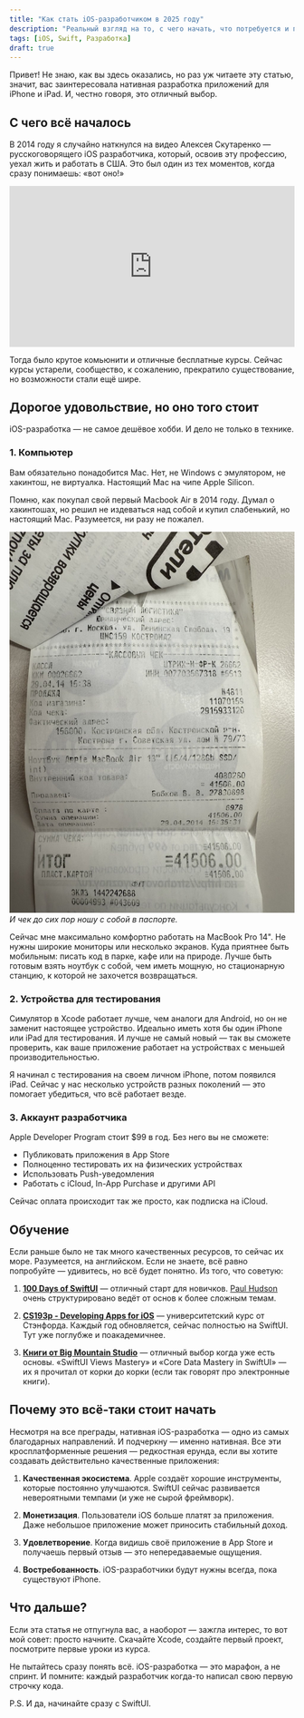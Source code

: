 ```yaml
---
title: "Как стать iOS-разработчиком в 2025 году"
description: "Реальный взгляд на то, с чего начать, что потребуется и почему это того стоит"
tags: [iOS, Swift, Разработка]
draft: true
---
```


Привет! Не знаю, как вы здесь оказались, но раз уж читаете эту статью, значит, вас заинтересовала нативная разработка приложений для iPhone и iPad. И, честно говоря, это отличный выбор.

## С чего всё началось

В 2014 году я случайно наткнулся на видео Алексея Скутаренко — русскоговорящего iOS разработчика, который, освоив эту профессию, уехал жить и работать в США. Это был один из тех моментов, когда сразу понимаешь: «вот оно!» 

<div style="position: relative; padding-bottom: 56.25%; height: 0; overflow: hidden; max-width: 100%;">
  <iframe style="position: absolute; top: 0; left: 0; width: 100%; height: 100%;" src="https://www.youtube.com/embed/Z0IywGVakqQ" frameborder="0" allow="accelerometer; autoplay; clipboard-write; encrypted-media; gyroscope; picture-in-picture" allowfullscreen></iframe>
</div>

Тогда было крутое комьюнити и отличные бесплатные курсы. Сейчас курсы устарели, сообщество, к сожалению, прекратило существование, но возможности стали ещё шире.

## Дорогое удовольствие, но оно того стоит

iOS-разработка — не самое дешёвое хобби. И дело не только в технике.

### 1. Компьютер

Вам обязательно понадобится Mac. Нет, не Windows с эмулятором, не хакинтош, не виртуалка. Настоящий Mac на чипе Apple Silicon.

Помню, как покупал свой первый Macbook Air в 2014 году. Думал о хакинтошах, но решил не издеваться над собой и купил слабенький, но настоящий Mac. Разумеется, ни разу не пожалел.

![Чек на первый MacBook Air](/blog/img/2025-04-26-ios-dev-start/receipt.jpg)
*И чек до сих пор ношу с собой в паспорте.*

Сейчас мне максимально комфортно работать на MacBook Pro 14". Не нужны широкие мониторы или несколько экранов. Куда приятнее быть мобильным: писать код в парке, кафе или на природе. Лучше быть готовым взять ноутбук с собой, чем иметь мощную, но стационарную станцию, к которой не захочется возвращаться.

### 2. Устройства для тестирования

Симулятор в Xcode работает лучше, чем аналоги для Android, но он не заменит настоящее устройство. Идеально иметь хотя бы один iPhone или iPad для тестирования. И лучше не самый новый — так вы сможете проверить, как ваше приложение работает на устройствах с меньшей производительностью.

Я начинал с тестирования на своем личном iPhone, потом появился iPad. Сейчас у нас несколько устройств разных поколений — это помогает убедиться, что всё работает везде.

### 3. Аккаунт разработчика

Apple Developer Program стоит $99 в год. Без него вы не сможете:
- Публиковать приложения в App Store
- Полноценно тестировать их на физических устройствах
- Использовать Push-уведомления
- Работать с iCloud, In-App Purchase и другими API

Сейчас оплата происходит так же просто, как подписка на iCloud.

## Обучение

Если раньше было не так много качественных ресурсов, то сейчас их море. Разумеется, на английском. Если не знаете, всё равно попробуйте — удивитесь, но всё будет понятно. Из того, что советую:

1. **[100 Days of SwiftUI](https://www.hackingwithswift.com/100/swiftui)** — отличный старт для новичков. [Paul Hudson](https://x.com/twostraws) очень структурировано ведёт от основ к более сложным темам.

2. **[CS193p - Developing Apps for iOS](https://cs193p.sites.stanford.edu/)** — университетский курс от Стэнфорда. Каждый год обновляется, сейчас полностью на SwiftUI. Тут уже поглубже и поакадемичнее.

3. **[Книги от Big Mountain Studio](https://www.bigmountainstudio.com/)** — отличный выбор когда уже есть основы. «SwiftUI Views Mastery» и «Core Data Mastery in SwiftUI» — их я прочитал от корки до корки (если так говорят про электронные книги).

## Почему это всё-таки стоит начать

Несмотря на все преграды, нативная iOS-разработка — одно из самых благодарных направлений. И подчеркну — именно нативная. Все эти кросплатформенные решения — редкостная ерунда, если вы хотите создавать действительно качественные приложения:

1. **Качественная экосистема**. Apple создаёт хорошие инструменты, которые постоянно улучшаются. SwiftUI сейчас развивается невероятными темпами (и уже не сырой фреймворк).

2. **Монетизация**. Пользователи iOS больше платят за приложения. Даже небольшое приложение может приносить стабильный доход.

3. **Удовлетворение**. Когда видишь своё приложение в App Store и получаешь первый отзыв — это непередаваемые ощущения.

4. **Востребованность**. iOS-разработчики будут нужны всегда, пока существуют iPhone.

## Что дальше?

Если эта статья не отпугнула вас, а наоборот — зажгла интерес, то вот мой совет: просто начните. Скачайте Xcode, создайте первый проект, посмотрите первые уроки из курса.

Не пытайтесь сразу понять всё. iOS-разработка — это марафон, а не спринт. И помните: каждый разработчик когда-то написал свою первую строчку кода.

P.S. И да, начинайте сразу с SwiftUI.